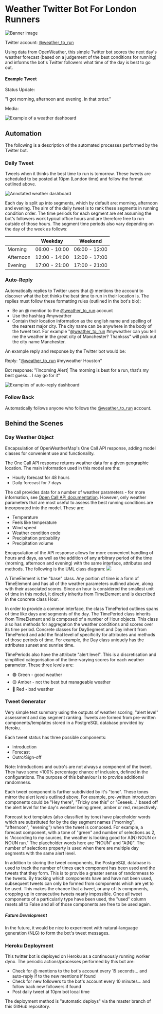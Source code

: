 # Weather Twitter Bot For London Runners
![Banner image](assets/twitter_banner_3.png)

Twitter account: [@weather_to_run](https://twitter.com/weather_to_run)

Using data from OpenWeather, this simple Twitter bot scores the next day's weather forecast (based 
on a judgement of the best conditions for running) and informs the bot's Twitter followers what time 
of the day is best to go out.

#### Example Tweet

Status Update:

"I got morning, afternoon and evening. In that order."

Media:

![Example of a weather dashboard](dashboards/readme_images/dashboard_18-10-20.jpg)

## Automation
The following is a description of the automated processes performed by the Twitter bot.

### Daily Tweet
Tweets when it thinks the best time to run is tomorrow. These tweets are scheduled to be posted at 10pm (London time) 
and follow the format outlined above.

![Annotated weather dashboard](dashboards/readme_images/annotated_dashboard.jpg)

Each day is split up into segments, which by default are: morning, afternoon and evening. The aim of the daily tweet 
is to rank these segments in running condition order. The time periods for each segment are set assuming the bot's
followers work typical office hours and are therefore free to run outside of those hours. The segment time periods also
vary depending on the day of the week as follows:

|           | Weekday     | Weekend     |
|-----------|-------------|-------------|
| Morning   | 06:00 - 10:00 | 06:00 - 12:00 |
| Afternoon | 12:00 - 14:00 | 12:00 - 17:00 |
| Evening   | 17:00 - 21:00 | 17:00 - 21:00 |

### Auto-Reply

Automatically replies to Twitter users that @ mentions the account to discover what the bot thinks the best
time to run in their location is. The replies must follow these formatting rules (outlined in the bot's bio):
- Be an @ mention to the [@weather_to_run](https://twitter.com/weather_to_run) account
- Use the hashtag #myweather
- Contain their location information as the english name and spelling of the nearest major city. The city name can be
anywhere in the body of the tweet text. For example "[@weather_to_run](https://twitter.com/weather_to_run) #myweather
can you tell me the weather in the great city of Manchester? Thanksss" will pick out the city name Manchester.
    
An example reply and response by the Twitter bot would be:

Reply: "[@weather_to_run](https://twitter.com/weather_to_run) #myweather Houston"

Bot response: "\[Incoming Alert\] The morning is best for a run, that's my best guess... I say go for it"

![Examples of auto-reply dashboard](dashboards/readme_images/auto_reply_demo.gif)

### Follow Back

Automatically follows anyone who follows the [@weather_to_run](https://twitter.com/weather_to_run) account.

## Behind the Scenes

### Day Weather Object

Encapsulation of OpenWeatherMap's One Call API response, adding model classes for convenient use and functionality. 

The One Call API response returns weather data for a given geographic location. The main information used in this model
are the:
- Hourly forecast for 48 hours
- Daily forecast for 7 days

The call provides data for a number of weather parameters - for more information, see
[Open Call API documentation](https://openweathermap.org/api/one-call-api). However, only weather parameters that are
most useful to assess the best running conditions are incorporated into the model. These are:
- Temperature
- Feels like temperature
- Wind speed
- Weather condition code
- Precipitation probability
- Precipitation volume

Encapsulation of the API response allows for more convenient handling of hours and days, as well as the addition of
any arbitrary period of the time (morning, afternoon and evening) with the same interface, attributes and methods.
The following is the UML class diagram:
![](assets/readme_assets/UML_class_diagram.jpg)

A TimeElement is the "base" class. Any portion of time is a form of TimeElement and has all of the weather parameters
outlined above, along with their associated scores. Since an hour is considered the smallest unit of time
in this model, it directly inherits from TimeElement and is described in the concrete class Hour.

In order to provide a common interface, the class TimePeriod outlines spans of time like days and segments of the day.
The TimePeriod class inherits from TimeElement and is composed of a number of Hour objects. 
This class also has methods for aggregation the weather conditions and scores over its time period.
Concrete classes for DaySegment and Day inherit from TimePeriod and add the final level of specificity for attributes 
and methods of those periods of time. For example, the Day class uniquely has the attributes sunset and sunrise
time.

TimePeriods also have the attribute "alert level". This is a discretisation and simplified categorisation of the 
time-varying scores for each weather parameter. These three levels are:
- 🟢 Green - good weather
- 🟡 Amber - not the best but manageable weather
- 🔴 Red - bad weather

### Tweet Generator

Very simple text summary using the outputs of weather scoring, "alert level" assessment and day segment ranking.
Tweets are formed from pre-written components/templates stored in a PostgreSQL database provided by Heroku.

Each tweet status has three possible components:
- Introduction
- Forecast
- Outro/Sign-off

Note: Introductions and outro's are not always a component of the tweet. They have some <100% percentage chance of 
inclusion, defined in the configurations. The purpose of this behaviour is to provide additional randomness.

Each tweet component is further subdivided by it's "tone". These tones mirror the alert levels outlined above. For 
example, pre-written introduction components could be "Hey there", "Tricky one this" or "Eeeeek..." based off the alert
level for the day's weather being green, amber or red, respectively.

Forecast text templates (also classified by tone) have placeholder words which are substituted for by the day segment
names ("morning", "afternoon", "evening") when the tweet is composed. For example, a forecast component, with a tone of 
"green" and number of selections as 2, is "According to my sources, the weather is looking good for A(N) NOUN or NOUN 
run." The placeholder words here are "NOUN" and "A(N)". The number of selections property is used when there are 
multiple day segments with the same alert level.

In addition to storing the tweet components, the PostgreSQL database is used to track the number of times each component
has been used and the tweets that they form. This is to provide a greater sense of randomness to the tweets. By
tracking which components have and have not been used, subsequent tweets can only be formed from components which
are yet to be used. This makes the chance that a tweet, or any of its components, cropping up in consecutive tweets 
nearly impossible. Once all tweet components of a particularly type have been used, the "used" column resets all to
False and all of those components are free to be used again.

##### Future Development
In the future, it would be nice to experiment with natural-language generation (NLG) to form the bot's tweet messages.

### Heroku Deployment

This twitter bot is deployed on Heroku as a continuously running worker dyno. The periodic actions/processes performed
by this bot are:
- Check for @ mentions to the bot's account every 15 seconds... and auto-reply if to the new mentions if found
- Check for new followers to the bot's account every 10 minutes... and follow back new followers if found
- Post daily tweet at 10pm bot local time

The deployment method is "automatic deploys" via the master branch of this GitHub repository.
